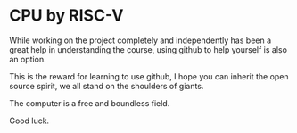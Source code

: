 # CPU by RISC-V

While working on the project completely and independently has been a great help in understanding the course, using github to help yourself is also an option.  

This is the reward for learning to use github, I hope you can inherit the open source spirit, we all stand on the shoulders of giants.  

The computer is a free and boundless field.  

Good luck.
